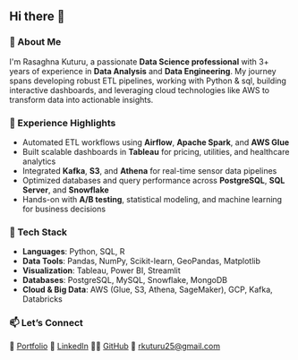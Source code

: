 ## Hi there 👋


### 👋 About Me

I'm Rasaghna Kuturu, a passionate **Data Science professional** with 3+ years of experience in **Data Analysis** and **Data Engineering**. My journey spans developing robust ETL pipelines, working with Python & sql, building interactive dashboards, and leveraging cloud technologies like AWS to transform data into actionable insights.


### 💼 Experience Highlights

* Automated ETL workflows using **Airflow**, **Apache Spark**, and **AWS Glue**
* Built scalable dashboards in **Tableau** for pricing, utilities, and healthcare analytics
* Integrated **Kafka**, **S3**, and **Athena** for real-time sensor data pipelines
* Optimized databases and query performance across **PostgreSQL**, **SQL Server**, and **Snowflake**
* Hands-on with **A/B testing**, statistical modeling, and machine learning for business decisions

### 🚀 Tech Stack

* **Languages**: Python, SQL, R
* **Data Tools**: Pandas, NumPy, Scikit-learn, GeoPandas, Matplotlib
* **Visualization**: Tableau, Power BI, Streamlit
* **Databases**: PostgreSQL, MySQL, Snowflake, MongoDB
* **Cloud & Big Data**: AWS (Glue, S3, Athena, SageMaker), GCP, Kafka, Databricks

### 📫 Let’s Connect

🔗 [Portfolio](https://rasaghna.framer.website)
💼 [LinkedIn](https://www.linkedin.com/in/rkuturu)
👨‍💻 [GitHub](https://www.github.com/rasaghnak)
📨 [rkuturu25@gmail.com](mailto:rkuturu25@gmail.com)


<!--
**rasaghnak/Rasaghnak** is a ✨ _special_ ✨ repository because its `README.md` (this file) appears on your GitHub profile.

Here are some ideas to get you started:

- 🔭 I’m currently working on ...
- 🌱 I’m currently learning ...
- 👯 I’m looking to collaborate on ...
- 🤔 I’m looking for help with ...
- 💬 Ask me about ...
- 📫 How to reach me: ...
- 😄 Pronouns: ...
- ⚡ Fun fact: ...
-->
